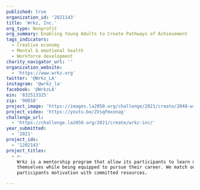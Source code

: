 ```yaml
---
published: true
organization_id: '2021143'
title: 'Wrkz, Inc.'
org_type: Nonprofit
org_summary: Enabling Young Adults to Create Pathways of Achievement
tags_indicators:
  - Creative economy
  - Mental & emotional health
  - Workforce development
charity_navigator_url: ''
organization_website:
  - 'https://www.wrkz.org'
twitter: '@Wrkz_LA'
instagram: '@wrkz_la'
facebook: '@WrkzLA'
ein: '832513325'
zip: '90018'
project_image: 'https://images.la2050.org/challenge/2021/create/2048-wide/wrkz-inc.jpg'
project_video: 'https://youtu.be/ZVsqFmxonag'
challenge_url:
  - 'https://challenge.la2050.org/2021/create/wrkz-inc/'
year_submitted:
  - '2021'
project_ids:
  - '1202143'
project_titles:
  - >-
    Wrkz is a mentorship program that allow its participants to learn more about
    themselves while being equipped to pursue their career. We match our
    participants motivation with committed resources.

---
```

